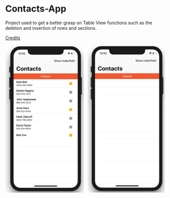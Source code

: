 # Contacts-App

Project used to get a better grasp on Table View functions such as the deletion and insertion of rows and sections.

[Credits](https://www.youtube.com/watch?v=VFtsSEYDNRU&list=PL0dzCUj1L5JH6TwaWtmWlpX6ZUIs38z1h)

![Screenshot](https://github.com/TiagoSantosSilva/Contacts-App/blob/master/Screenshots/Contacts%20App.png)
